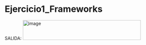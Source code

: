 # Ejercicio1_Frameworks

SALIDA:
<img width="377" height="64" alt="image" src="https://github.com/user-attachments/assets/53ba0f24-4b4f-43f0-9db4-2a8edbb956a4" />
